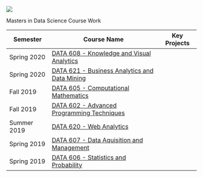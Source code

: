 ![](https://sps.cuny.edu/sites/all/themes/cuny/assets/img/header_logo.png)

Masters in Data Science Course Work

| Semester    | Course Name | Key Projects |
| ----------- | ----------- | ------------ |
| Spring 2020   | [DATA 608 - Knowledge and Visual Analytics](https://github.com/isaram/CUNY_SPS/tree/master/DATA608) |  |
| Spring 2020   | [DATA 621 - Business Analytics and Data Mining](https://github.com/isaram/CUNY_SPS/tree/master/DATA621)|  |
| Fall 2019 | [DATA 605 - Computational Mathematics](https://github.com/isaram/CUNY_SPS/tree/master/DATA605) | |
| Fall 2019 | [DATA 602 - Advanced Programming Techniques](https://github.com/isaram/CUNY_SPS/tree/master/DATA602) | |              
| Summer 2019 | [DATA 620 - Web Analytics](https://github.com/isaram/CUNY_SPS/tree/master/DATA620) | | 
| Spring 2019 | [DATA 607 - Data Aquisition and Management](https://github.com/isaram/CUNY_SPS/tree/master/DATA607) | |  | |
| Spring 2019 | [DATA 606 - Statistics and Probability](https://github.com/isaram/CUNY_SPS/tree/master/DATA606)| |
